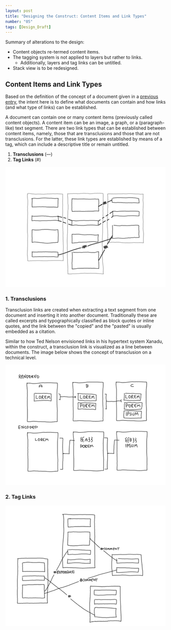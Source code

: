 ```yaml
---
layout: post
title: "Designing the Construct: Content Items and Link Types"
number: "05"
tags: [Design_Draft]
---
```


Summary of alterations to the design:
- Content objects re-termed content items.
- The tagging system is not applied to layers but rather to links.
	- Additionally, layers and tag links can be untitled.
- Stack view is to be redesigned.

## Content Items and Link Types

Based on the definition of the concept of a document given in a [previous entry](03), the intent here is to define what documents can contain and how links (and what type of links) can be established.

A document can contain one or many content items (previously called content objects). A content item can be an image, a graph, or a (paragraph-like) text segment. There are two link types that can be established between content items, namely, those that are transclusions and those that are not transclusions. For the latter, these link types are established by means of a tag, which can include a descriptive title or remain untitled.

1. **Transclusions** (––)
2. **Tag Links** (#)

![](assets/link_types_01.png)


### 1. Transclusions
Transclusion links are created when extracting a text segment from one document and inserting it into another document. Traditionally these are called excerpts and typographically classified as block quotes or inline quotes, and the link between the "copied" and the "pasted" is usually embedded as a citation.

Similar to how Ted Nelson envisioned links in his hypertext system Xanadu, within the construct, a transclusion link is visualized as a line between documents. The image below shows the concept of transclusion on a technical level.

![](assets/link_types_02.png)

### 2. Tag Links

![](assets/link_types_03.png)
